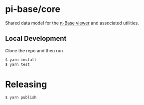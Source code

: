 # pi-base/core

Shared data model for the [π-Base viewer](https://github.com/pi-base/viewer) and associated utilities.

## Local Development

Clone the repo and then run

```bash
$ yarn install
$ yarn test
```

# Releasing

```bash
$ yarn publish
```